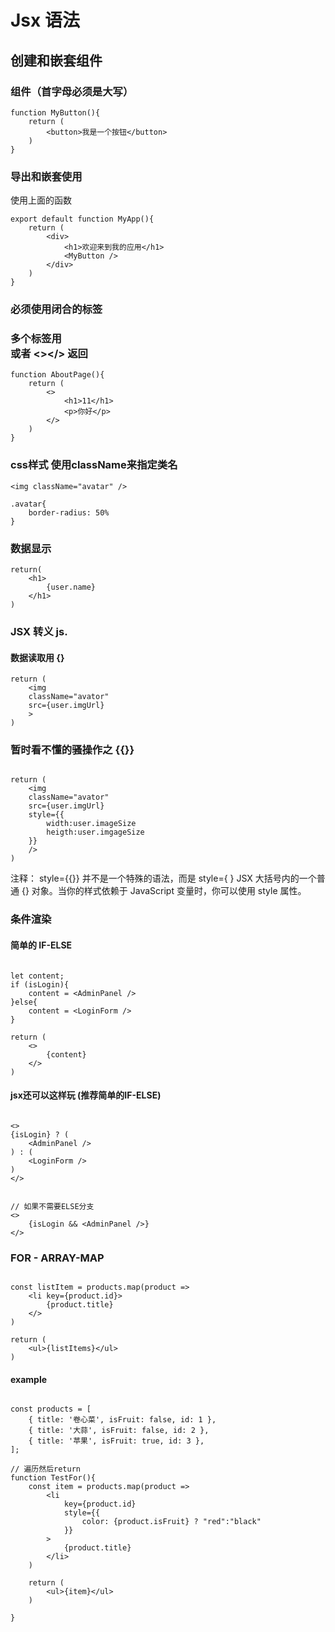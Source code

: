 # Jsx 语法

## 创建和嵌套组件
### 组件（首字母必须是大写）
```react
function MyButton(){
    return (
        <button>我是一个按钮</button>
    )
}
```

### 导出和嵌套使用
使用上面的函数
```react
export default function MyApp(){
    return (
        <div>
            <h1>欢迎来到我的应用</h1>
            <MyButton />
        </div>
    )
}
```

### 必须使用闭合的标签

### 多个标签用<div></div> 或者 <></> 返回
```react
function AboutPage(){
    return (
        <>
            <h1>11</h1>
            <p>你好</p>
        </>
    )
}
```

### css样式  使用className来指定类名
```react
<img className="avatar" />

.avatar{
    border-radius: 50%
}
```

### 数据显示
```react
return(
    <h1>
        {user.name}
    </h1>
)
```

### JSX 转义 js.
####  数据读取用 {}
```react
return (
    <img 
    className="avator"
    src={user.imgUrl}
    >
)
```

### 暂时看不懂的骚操作之 {{}}
```react

return (
    <img 
    className="avator"
    src={user.imgUrl}
    style={{
        width:user.imageSize
        heigth:user.imgageSize
    }}
    />
)
```
注释： style={{}} 并不是一个特殊的语法，而是 style={ } JSX 大括号内的一个普通 {} 对象。当你的样式依赖于 JavaScript 变量时，你可以使用 style 属性。


### 条件渲染
#### 简单的 IF-ELSE
```react

let content;
if (isLogin){
    content = <AdminPanel />
}else{
    content = <LoginForm />
}

return (
    <>
        {content}
    </>
)

```
#### jsx还可以这样玩 (推荐简单的IF-ELSE)
```react

<>
{isLogin} ? (
    <AdminPanel />
) : (
    <LoginForm />
)
</>


// 如果不需要ELSE分支
<>
    {isLogin && <AdminPanel />}
</>
```

### FOR - ARRAY-MAP
```react

const listItem = products.map(product =>
    <li key={product.id}>
        {product.title}
    </>
)

return (
    <ul>{listItems}</ul>
)
```

#### example
```react

const products = [
    { title: '卷心菜', isFruit: false, id: 1 },
    { title: '大蒜', isFruit: false, id: 2 },
    { title: '苹果', isFruit: true, id: 3 },
];

// 遍历然后return
function TestFor(){
    const item = products.map(product => 
        <li 
            key={product.id} 
            style={{
                color: {product.isFruit} ? "red":"black"
            }}
        >
            {product.title}
        </li>
    )

    return (
        <ul>{item}</ul>
    )

}
```